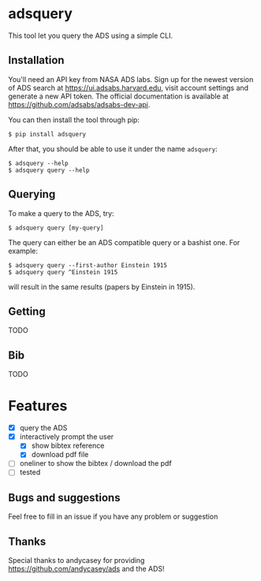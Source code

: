 # adsquery

This tool let you query the ADS using a simple CLI.

## Installation
You'll need an API key from NASA ADS labs. Sign up for the newest version of ADS search at https://ui.adsabs.harvard.edu, visit account settings and generate a new API token. The official documentation is available at https://github.com/adsabs/adsabs-dev-api.

You can then install the tool through pip:
```
$ pip install adsquery
```

After that, you should be able to use it under the name `adsquery`:
```
$ adsquery --help
$ adsquery query --help
```

## Querying
To make a query to the ADS, try:
```
$ adsquery query [my-query]
```
The query can either be an ADS compatible query or a bashist one. For example:
```
$ adsquery query --first-author Einstein 1915
$ adsquery query ^Einstein 1915
```
will result in the same results (papers by Einstein in 1915).

## Getting
TODO

## Bib
TODO

# Features
- [x] query the ADS
- [x] interactively prompt the user
  - [x] show bibtex reference
  - [x] download pdf file
- [ ] oneliner to show the bibtex / download the pdf
- [ ] tested

## Bugs and suggestions
Feel free to fill in an issue if you have any problem or suggestion

## Thanks
Special thanks to andycasey for providing https://github.com/andycasey/ads and the ADS!

